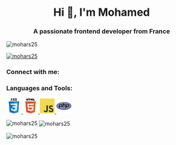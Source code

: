 <h1 align="center" font-size="220px" >Hi 👋, I'm Mohamed</h1>
<h3 align="center">A passionate frontend developer from France</h3>

<p align="left"> <img src="https://komarev.com/ghpvc/?username=mohars25&label=Profile%20views&color=0e75b6&style=flat" alt="mohars25" /> </p>

<p align="left"> <a href="https://github.com/ryo-ma/github-profile-trophy"><img src="https://github-profile-trophy.vercel.app/?username=mohars25" alt="mohars25" /></a> </p>

<h3 align="left">Connect with me:</h3>
<p align="left">
</p>

<h3 align="left">Languages and Tools:</h3>
<p align="left"> <a href="https://www.w3schools.com/css/" target="_blank" rel="noreferrer"> <img src="https://raw.githubusercontent.com/devicons/devicon/master/icons/css3/css3-original-wordmark.svg" alt="css3" width="40" height="40"/> </a> <a href="https://www.w3.org/html/" target="_blank" rel="noreferrer"> <img src="https://raw.githubusercontent.com/devicons/devicon/master/icons/html5/html5-original-wordmark.svg" alt="html5" width="40" height="40"/> </a> <a href="https://developer.mozilla.org/en-US/docs/Web/JavaScript" target="_blank" rel="noreferrer"> <img src="https://raw.githubusercontent.com/devicons/devicon/master/icons/javascript/javascript-original.svg" alt="javascript" width="40" height="40"/> </a> <a href="https://www.php.net" target="_blank" rel="noreferrer"> <img src="https://raw.githubusercontent.com/devicons/devicon/master/icons/php/php-original.svg" alt="php" width="40" height="40"/> </a> </p>

<p><img align="left" src="https://github-readme-stats.vercel.app/api/top-langs?username=mohars25&show_icons=true&locale=en&layout=compact" alt="mohars25" /></p>

<p>&nbsp;<img align="center" src="https://github-readme-stats.vercel.app/api?username=mohars25&show_icons=true&locale=en" alt="mohars25" /></p>

<p><img align="center" src="https://github-readme-streak-stats.herokuapp.com/?user=mohars25&" alt="mohars25" /></p>
